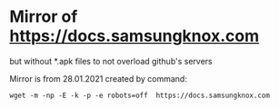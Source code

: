 # Mirror of https://docs.samsungknox.com

but without *.apk files to not overload github's servers

Mirror is from 28.01.2021 created by command:

`wget -m -np -E -k -p -e robots=off  https://docs.samsungknox.com`
